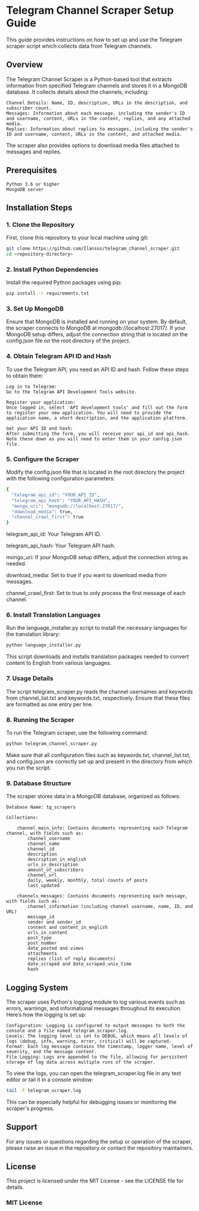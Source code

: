 # Telegram Channel Scraper Setup Guide

This guide provides instructions on how to set up and use the Telegram scraper script which collects data from Telegram channels.

## Overview

The Telegram Channel Scraper is a Python-based tool that extracts information from specified Telegram channels and stores it in a MongoDB database. It collects details about the channels, including:

    Channel Details: Name, ID, description, URLs in the description, and subscriber count.
    Messages: Information about each message, including the sender's ID and username, content, URLs in the content, replies, and any attached media.
    Replies: Information about replies to messages, including the sender's ID and username, content, URLs in the content, and attached media.

The scraper also provides options to download media files attached to messages and replies.


## Prerequisites

    Python 3.6 or higher
    MongoDB server

## Installation Steps
### 1. Clone the Repository

First, clone this repository to your local machine using git:

```bash
git clone https://github.com/Ilansos/telegram_channel_scraper.git
cd <repository-directory>
```

### 2. Install Python Dependencies

Install the required Python packages using pip:

```bash
pip install -r requirements.txt
```

### 3. Set Up MongoDB

Ensure that MongoDB is installed and running on your system. By default, the scraper connects to MongoDB at mongodb://localhost:27017/. If your MongoDB setup differs, adjust the connection string that is located on the config.json file on the root directory of the project.

### 4. Obtain Telegram API ID and Hash

To use the Telegram API, you need an API ID and hash. Follow these steps to obtain them:

    Log in to Telegram:
    Go to the Telegram API Development Tools website.

    Register your application:
    Once logged in, select 'API development tools' and fill out the form to register your new application. You will need to provide the application name, a short description, and the application platform.

    Get your API ID and hash:
    After submitting the form, you will receive your api_id and api_hash. Note these down as you will need to enter them in your config.json file.

### 5. Configure the Scraper

Modify the config.json file that is located in the root directory the project with the following configuration parameters:

```bash
{
  "telegram_api_id": "YOUR_API_ID",
  "telegram_api_hash": "YOUR_API_HASH",
  "mongo_uri": "mongodb://localhost:27017/",
  "download_media": true,
  "channel_crawl_first": true
}
```
telegram_api_id: Your Telegram API ID.

telegram_api_hash: Your Telegram API hash.

mongo_uri: If your MongoDB setup differs, adjust the connection string as needed.

download_media: Set to true if you want to download media from messages.

channel_crawl_first: Set to true to only process the first message of each channel.

### 6. Install Translation Languages

Run the language_installer.py script to install the necessary languages for the translation library:

```bash
python language_installer.py
```

This script downloads and installs translation packages needed to convert content to English from various languages.

### 7. Usage Details

The script telegram_scraper.py reads the channel usernames and keywords from channel_list.txt and keywords.txt, respectively. Ensure that these files are formatted as one entry per line.

### 8. Running the Scraper

To run the Telegram scraper, use the following command:

```bash
python telegram_channel_scraper.py
```

Make sure that all configuration files such as keywords.txt, channel_list.txt, and config.json are correctly set up and present in the directory from which you run the script.


### 9. Database Structure

The scraper stores data in a MongoDB database, organized as follows:

    Database Name: tg_scrapers

    Collections:

        channel_main_info: Contains documents representing each Telegram channel, with fields such as:
            channel_username
            channel_name
            channel_id
            description
            description_in_english
            urls_in_description
            amount_of_subscribers
            channel_url
            daily, weekly, monthly, total counts of posts
            last_updated

        channels_messages: Contains documents representing each message, with fields such as:
            channel_information (including channel username, name, ID, and URL)
            message_id
            sender and sender_id
            content and content_in_english
            urls_in_content
            post_type
            post_number
            date_posted and views
            attachments
            replies (list of reply documents)
            date_scraped and date_scraped_unix_time
            hash

## Logging System

The scraper uses Python's logging module to log various events such as errors, warnings, and informational messages throughout its execution. Here’s how the logging is set up:

    Configuration: Logging is configured to output messages to both the console and a file named telegram_scraper.log.
    Levels: The logging level is set to DEBUG, which means all levels of logs (debug, info, warning, error, critical) will be captured.
    Format: Each log message contains the timestamp, logger name, level of severity, and the message content.
    File Logging: Logs are appended to the file, allowing for persistent storage of log data across multiple runs of the scraper.

To view the logs, you can open the telegram_scraper.log file in any text editor or tail it in a console window:

```bash
tail -f telegram_scraper.log
```

This can be especially helpful for debugging issues or monitoring the scraper's progress.

## Support

For any issues or questions regarding the setup or operation of the scraper, please raise an issue in the repository or contact the repository maintainers.

## License

This project is licensed under the MIT License - see the LICENSE file for details.

### MIT License